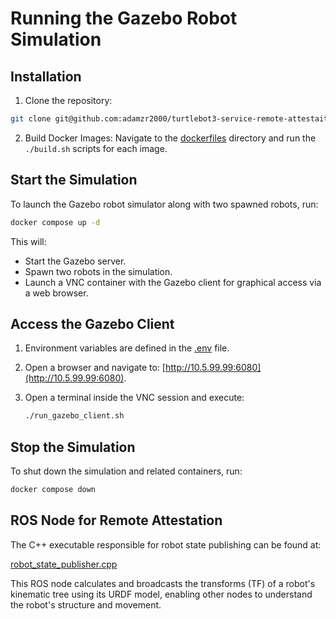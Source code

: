 # Running the Gazebo Robot Simulation

## Installation

1. Clone the repository:
```bash
git clone git@github.com:adamzr2000/turtlebot3-service-remote-attestaition.git
```

2. Build Docker Images:
Navigate to the [dockerfiles](./dockerfiles) directory and run the `./build.sh` scripts for each image.


## Start the Simulation
To launch the Gazebo robot simulator along with two spawned robots, run:

```bash
docker compose up -d
```

This will:
- Start the Gazebo server.
- Spawn two robots in the simulation.
- Launch a VNC container with the Gazebo client for graphical access via a web browser.

## Access the Gazebo Client
1. Environment variables are defined in the [.env](./.env) file.
2. Open a browser and navigate to: [http://10.5.99.99:6080](http://10.5.99.99:6080).
3. Open a terminal inside the VNC session and execute:

   ```bash
   ./run_gazebo_client.sh
   ```

## Stop the Simulation
To shut down the simulation and related containers, run:

```bash
docker compose down
```

## ROS Node for Remote Attestation
The C++ executable responsible for robot state publishing can be found at:

[robot_state_publisher.cpp](./dockerfiles/turtlebot3/ros2_ws/src/robot_state_publisher/src/robot_state_publisher.cpp)

This ROS node calculates and broadcasts the transforms (TF) of a robot's kinematic tree using its URDF model, enabling other nodes to understand the robot's structure and movement.
